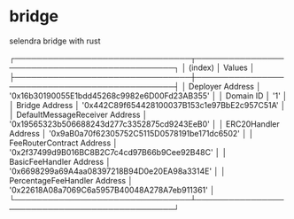 # bridge
selendra bridge with rust

┌────────────────────────────────┬──────────────────────────────────────────────┐
│ (index)                        │ Values                                       │
├────────────────────────────────┼──────────────────────────────────────────────┤
│ Deployer Address               │ '0x16b30190055E1bdd45268c9982e6D00Fd23AB355' │
│ Domain ID                      │ '1'                                          │
│ Bridge Address                 │ '0x442C89f654428100037B153c1e97BbE2c957C51A' │
│ DefaultMessageReceiver Address │ '0x19565323b506688243d277c3352875cd9243EeB0' │
│ ERC20Handler Address           │ '0x9aB0a70f62305752C5115D0578191be171dc6502' │
│ FeeRouterContract Address      │ '0x2f37499d9B016BC8B2C7c4cd97B66b9Cee92B48C' │
│ BasicFeeHandler Address        │ '0x6698299a69A4aa08397218B94D0e20EA98a3314E' │
│ PercentageFeeHandler Address   │ '0x22618A08a7069C6a5957B40048A278A7eb911361' │
└────────────────────────────────┴──────────────────────────────────────────────┘